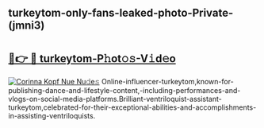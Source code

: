## turkeytom-only-fans​-leaked-photo​-Private-(jmni3)


# <h2><a href="https://mediaupload.pro?title=turkeytom&ref=git">🔗👉 🔴 turkeytom-P𝚑ot𝚘𝚜-V𝚒d𝚎o</a></h2>

[![Corinna Kopf Nue Nu𝚍e𝚜](https://i.imgur.com/0qMVB7G.gif)](https://mediaupload.pro?title=turkeytom&ref=git)
Online-influencer-turkeytom,known-for-publishing-dance-and-lifestyle-content,-including-performances-and-vlogs-on-social-media-platforms.Brilliant-ventriloquist-assistant-turkeytom,celebrated-for-their-exceptional-abilities-and-accomplishments-in-assisting-ventriloquists.  